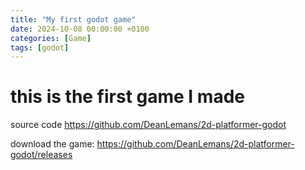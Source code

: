 ```yaml
---
title: "My first godot game"
date: 2024-10-08 00:00:00 +0100
categories: [Game]
tags: [godot]
---
```


# this is the first game I made


source code https://github.com/DeanLemans/2d-platformer-godot

download the game: https://github.com/DeanLemans/2d-platformer-godot/releases